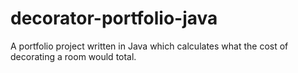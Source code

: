 # decorator-portfolio-java
A portfolio project written in Java which calculates what the cost of decorating a room would total.

